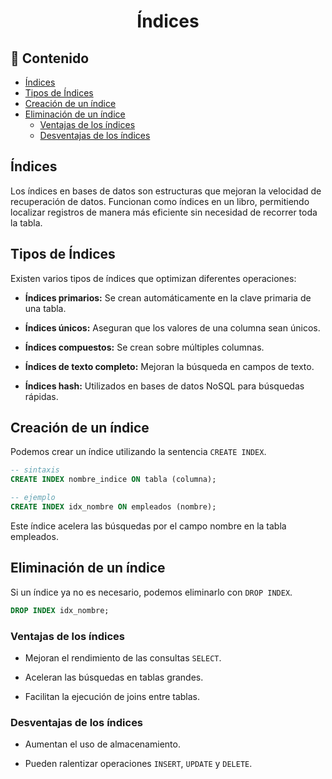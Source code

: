 <h1 align="center">Índices</h1>

<h2>📑 Contenido</h2>

- [Índices](#índices)
- [Tipos de Índices](#tipos-de-índices)
- [Creación de un índice](#creación-de-un-índice)
- [Eliminación de un índice](#eliminación-de-un-índice)
  - [Ventajas de los índices](#ventajas-de-los-índices)
  - [Desventajas de los índices](#desventajas-de-los-índices)

## Índices

Los índices en bases de datos son estructuras que mejoran la velocidad de recuperación de datos. Funcionan como índices en un libro, permitiendo localizar registros de manera más eficiente sin necesidad de recorrer toda la tabla.

## Tipos de Índices

Existen varios tipos de índices que optimizan diferentes operaciones:

- **Índices primarios:** Se crean automáticamente en la clave primaria de una tabla.

- **Índices únicos:** Aseguran que los valores de una columna sean únicos.

- **Índices compuestos:** Se crean sobre múltiples columnas.

- **Índices de texto completo:** Mejoran la búsqueda en campos de texto.

- **Índices hash:** Utilizados en bases de datos NoSQL para búsquedas rápidas.

## Creación de un índice

Podemos crear un índice utilizando la sentencia `CREATE INDEX`.

```sql
-- sintaxis
CREATE INDEX nombre_indice ON tabla (columna);

-- ejemplo
CREATE INDEX idx_nombre ON empleados (nombre);
```

Este índice acelera las búsquedas por el campo nombre en la tabla empleados.

## Eliminación de un índice

Si un índice ya no es necesario, podemos eliminarlo con `DROP INDEX`.

```sql
DROP INDEX idx_nombre;
```

### Ventajas de los índices

- Mejoran el rendimiento de las consultas `SELECT`.

- Aceleran las búsquedas en tablas grandes.

- Facilitan la ejecución de joins entre tablas.

### Desventajas de los índices

- Aumentan el uso de almacenamiento.

- Pueden ralentizar operaciones `INSERT`, `UPDATE` y `DELETE`.

